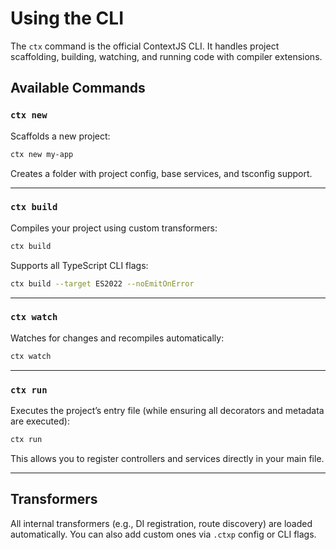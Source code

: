 # Using the CLI

The `ctx` command is the official ContextJS CLI. It handles project scaffolding, building, watching, and running code with compiler extensions.

## Available Commands

### `ctx new`

Scaffolds a new project:

```bash
ctx new my-app
```

Creates a folder with project config, base services, and tsconfig support.

---

### `ctx build`

Compiles your project using custom transformers:

```bash
ctx build
```

Supports all TypeScript CLI flags:

```bash
ctx build --target ES2022 --noEmitOnError
```

---

### `ctx watch`

Watches for changes and recompiles automatically:

```bash
ctx watch
```

---

### `ctx run`

Executes the project’s entry file (while ensuring all decorators and metadata are executed):

```bash
ctx run
```

This allows you to register controllers and services directly in your main file.

---

## Transformers

All internal transformers (e.g., DI registration, route discovery) are loaded automatically. You can also add custom ones via `.ctxp` config or CLI flags.
